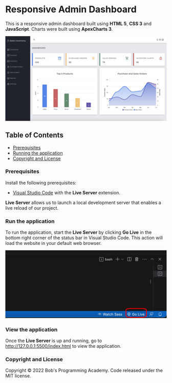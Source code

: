 # Responsive Admin Dashboard

This is a responsive admin dashboard built using **HTML 5**, **CSS 3** and **JavaScript**. Charts were built using **ApexCharts 3**.

![plot](https://github.com/BobsProgrammingAcademy/Responsive-Admin-Dashboard/blob/master/images/large.png?raw=true)

## Table of Contents 
- [Prerequisites](#prerequisites)
- [Running the application](#run-the-application)
- [Copyright and License](#copyright-and-license)

### Prerequisites

Install the following prerequisites:

* [Visual Studio Code](https://code.visualstudio.com/download) with the **Live Server** extension.

**Live Server** allows us to launch a local development server that enables a live reload of our project.


### Run the application

To run the application, start the **Live Server** by clicking **Go Live** in the bottom right corner of the status bar in Visual Studio Code. This action will load the website in your default web browser. 

![plot](https://github.com/BobsProgrammingAcademy/Responsive-Admin-Dashboard/blob/master/images/vscode.png?raw=true)

### View the application

Once the **Live Server** is up and running, go to http://127.0.0.1:5500/index.html to view the application.

### Copyright and License

Copyright © 2022 Bob's Programming Academy. Code released under the MIT license.
